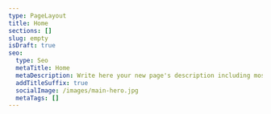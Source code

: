 ```yaml
---
type: PageLayout
title: Home
sections: []
slug: empty
isDraft: true
seo:
  type: Seo
  metaTitle: Home
  metaDescription: Write here your new page's description including most relevant keywords.
  addTitleSuffix: true
  socialImage: /images/main-hero.jpg
  metaTags: []
---
```

